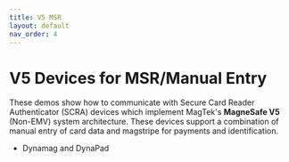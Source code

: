 ```yaml
---
title: V5 MSR
layout: default
nav_order: 4
---
```


# V5 Devices for MSR/Manual Entry

These demos show how to communicate with Secure Card Reader Authenticator (SCRA) devices which implement MagTek's **MagneSafe V5** (Non-EMV) system architecture.  These devices support a combination of manual entry of card data and magstripe for payments and identification.

- Dynamag and DynaPad